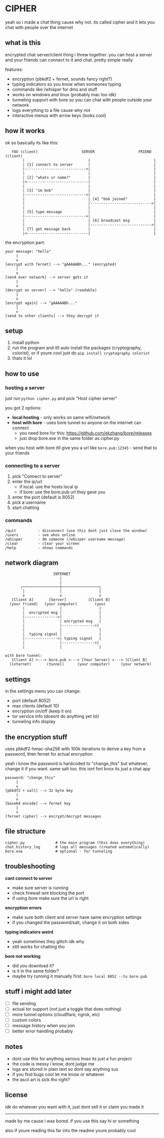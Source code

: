 # CIPHER

yeah so i made a chat thing cause why not. its called cipher and it lets you chat with people over the internet

## what is this

encrypted chat server/client thing i threw together. you can host a server and your friends can connect to it and chat. pretty simple really

features:
- encryption (pbkdf2 + fernet, sounds fancy right?)
- typing indicators so you know when someones typing
- commands like /whisper for dms and stuff
- works on windows and linux (probably mac too idk)
- tunneling support with bore so you can chat with people outside your network
- logs everything to a file cause why not
- interactive menus with arrow keys (looks cool)

## how it works

ok so basically its like this:

```
   YOU (client)                    SERVER                    FRIEND (client)
        |                             |                             |
        | [1] connect to server       |                             |
        |---------------------------->|                             |
        |                             |                             |
        | [2] "whats ur name?"        |                             |
        |<----------------------------|                             |
        |                             |                             |
        | [3] "im bob"                |                             |
        |---------------------------->|                             |
        |                             | [4] "bob joined"            |
        |                             |---------------------------->|
        |                             |                             |
        | [5] type message            |                             |
        |---------------------------->|                             |
        |                             | [6] broadcast msg           |
        |                             |---------------------------->|
        | [7] get message back        |                             |
        |<----------------------------|                             |
```

the encryption part:
```
your message: "hello"
     |
     v
[encrypt with fernet] --> "gAAAAABh..." (encrypted)
     |
     v
[send over network] --> server gets it
     |
     v
[decrypt on server] --> "hello" (readable)
     |
     v
[encrypt again] --> "gAAAAABh..."
     |
     v
[send to other clients] --> they decrypt it
```

## setup

1. install python
2. run the program and itll auto install the packages (cryptography, colorist), or if youre cool just do `pip install cryptography colorist`
3. thats it lol

## how to use

### hosting a server

just run `python cipher.py` and pick "Host cipher server"

you got 2 options:
- **local hosting** - only works on same wifi/network
- **host with bore** - uses bore tunnel so anyone on the internet can connect
  - you need bore for this: https://github.com/ekzhang/bore/releases
  - just drop bore.exe in the same folder as cipher.py

when you host with bore itll give you a url like `bore.pub:12345` - send that to your friends

### connecting to a server

1. pick "Connect to server"
2. enter the ip/url
   - if local: use the hosts local ip
   - if bore: use the bore.pub url they gave you
3. enter the port (default is 8052)
4. pick a username
5. start chatting

### commands

```
/quit          - disconnect (use this dont just close the window)
/users         - see whos online
/whisper       - dm someone (/whisper username message)
/clear         - clear your screen
/help          - shows commands
```

## network diagram

```
                      INTERNET
                         |
                         |
       ┌─────────────────┼─────────────────┐
        |                |                 |
        v                v                 v
   [Client A]       [Server]          [Client B]
  (your friend)   (your computer)        (you)
        |                |                 |
        |  encrypted msg |                 |
        |--------------->|                 |
        |                | encrypted msg   |
        |                |--------------->|
        |                |                 |
        |  typing signal |                 |
        |--------------->| typing signal   |
        |                |--------------->|
        |                |                 |

with bore tunnel:
   [Client A] <---> bore.pub <---> [Your Server] <---> [Client B]
  (internet)       (tunnel)      (your computer)     (your network)
```

## settings

in the settings menu you can change:
- port (default 8052)
- max clients (default 10)
- encryption on/off (keep it on)
- tor service info (doesnt do anything yet lol)
- tunneling info display

## the encryption stuff

uses pbkdf2-hmac-sha256 with 100k iterations to derive a key from a password, then fernet for actual encryption

yeah i know the password is hardcoded to "change_this" but whatever, change it if you want. same salt too. this isnt fort knox its just a chat app

```
password: "change_this"
     |
     v
[pbkdf2 + salt] --> 32 byte key
     |
     v
[base64 encode] --> fernet key
     |
     v
[fernet cipher] --> encrypt/decrypt messages
```

## file structure

```
cipher.py              # the main program (this does everything)
chat_history_log       # logs all messages (created automatically)
bore.exe               # optional - for tunneling
```

## troubleshooting

**cant connect to server**
- make sure server is running
- check firewall isnt blocking the port
- if using bore make sure the url is right

**encryption errors**
- make sure both client and server have same encryption settings
- if you changed the password/salt, change it on both sides

**typing indicators weird**
- yeah sometimes they glitch idk why
- still works for chatting tho

**bore not working**
- did you download it?
- is it in the same folder?
- maybe try running it manually first: `bore local 8052 --to bore.pub`

## stuff i might add later

- [ ] file sending
- [ ] actual tor support (not just a toggle that does nothing)
- [ ] more tunnel options (cloudflare, ngrok, etc)
- [ ] custom colors
- [ ] message history when you join
- [ ] better error handling probably

## notes

- dont use this for anything serious lmao its just a fun project
- the code is messy i know, dont judge me
- logs are stored in plain text so dont say anything sus
- if you find bugs cool let me know or whatever
- the ascii art is sick tho right?

## license

idk do whatever you want with it, just dont sell it or claim you made it

---

made by me cause i was bored. if you use this say hi or something

also if youre reading this far into the readme youre probably cool
